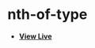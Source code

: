 # nth-of-type

- [**View Live**](https://tahmid-sarker.github.io/Modern-HTML-CSS-Notes/10-Advanced-Selectors/05-nth-of-type-Classes/)